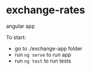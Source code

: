 # exchange-rates
angular app

To start:
- go to ./exchange-app folder
- run `ng serve` to run app
- run `ng test` to run tests